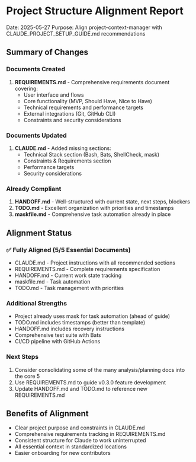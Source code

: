 # Project Structure Alignment Report

Date: 2025-05-27
Purpose: Align project-context-manager with CLAUDE_PROJECT_SETUP_GUIDE.md recommendations

## Summary of Changes

### Documents Created
1. **REQUIREMENTS.md** - Comprehensive requirements document covering:
   - User interface and flows
   - Core functionality (MVP, Should Have, Nice to Have)
   - Technical requirements and performance targets
   - External integrations (Git, GitHub CLI)
   - Constraints and security considerations

### Documents Updated
1. **CLAUDE.md** - Added missing sections:
   - Technical Stack section (Bash, Bats, ShellCheck, mask)
   - Constraints & Requirements section
   - Performance targets
   - Security considerations

### Already Compliant
1. **HANDOFF.md** - Well-structured with current state, next steps, blockers
2. **TODO.md** - Excellent organization with priorities and timestamps
3. **maskfile.md** - Comprehensive task automation already in place

## Alignment Status

### ✅ Fully Aligned (5/5 Essential Documents)
- CLAUDE.md - Project instructions with all recommended sections
- REQUIREMENTS.md - Complete requirements specification
- HANDOFF.md - Current work state tracking
- maskfile.md - Task automation
- TODO.md - Task management with priorities

### Additional Strengths
- Project already uses mask for task automation (ahead of guide)
- TODO.md includes timestamps (better than template)
- HANDOFF.md includes recovery instructions
- Comprehensive test suite with Bats
- CI/CD pipeline with GitHub Actions

### Next Steps
1. Consider consolidating some of the many analysis/planning docs into the core 5
2. Use REQUIREMENTS.md to guide v0.3.0 feature development
3. Update HANDOFF.md and TODO.md to reference new REQUIREMENTS.md

## Benefits of Alignment
- Clear project purpose and constraints in CLAUDE.md
- Comprehensive requirements tracking in REQUIREMENTS.md
- Consistent structure for Claude to work uninterrupted
- All essential context in standardized locations
- Easier onboarding for new contributors